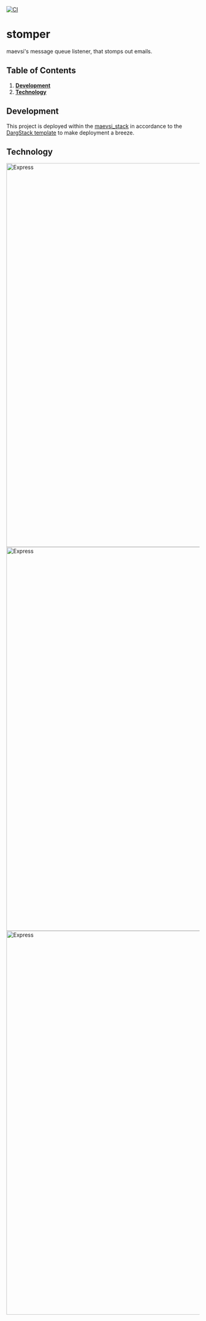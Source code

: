 [![CI](https://github.com/maevsi/stomper/actions/workflows/ci.yml/badge.svg)](https://github.com/maevsi/stomper/actions/workflows/ci.yml)

# stomper

maevsi's message queue listener, that stomps out emails.

## Table of Contents
1. **[Development](#development)**
1. **[Technology](#technology)**

## Development

This project is deployed within the [maevsi_stack](https://github.com/maevsi/maevsi_stack/) in accordance to the [DargStack template](https://github.com/dargmuesli/dargstack_template/) to make deployment a breeze.


## Technology

<img src="https://i1.wp.com/community.nodemailer.com/wp-content/uploads/2015/10/n2-2.png?fit=422%2C360&" alt="Express" width="1000"/>
<img src="https://i0.wp.com/blog.fossasia.org/wp-content/uploads/2017/07/handlebars-js.png?fit=500%2C500&ssl=1" alt="Express" width="1000"/>
<img src="https://miro.medium.com/max/6668/1*XP-mZOrIqX7OsFInN2ngRQ.png" alt="Express" width="1000"/>
